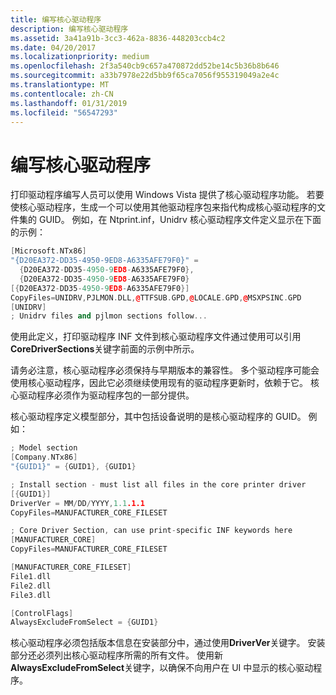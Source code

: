 ```yaml
---
title: 编写核心驱动程序
description: 编写核心驱动程序
ms.assetid: 3a41a91b-3cc3-462a-8836-448203ccb4c2
ms.date: 04/20/2017
ms.localizationpriority: medium
ms.openlocfilehash: 2f3a540cb9c657a470872dd52be14c5b36b8b646
ms.sourcegitcommit: a33b7978e22d5bb9f65ca7056f955319049a2e4c
ms.translationtype: MT
ms.contentlocale: zh-CN
ms.lasthandoff: 01/31/2019
ms.locfileid: "56547293"
---
```

# <a name="writing-core-drivers"></a>编写核心驱动程序


打印驱动程序编写人员可以使用 Windows Vista 提供了核心驱动程序功能。 若要使核心驱动程序，生成一个可以使用其他驱动程序包来指代构成核心驱动程序的文件集的 GUID。 例如，在 Ntprint.inf，Unidrv 核心驱动程序文件定义显示在下面的示例：

```cpp
[Microsoft.NTx86]
"{D20EA372-DD35-4950-9ED8-A6335AFE79F0}" =  
  {D20EA372-DD35-4950-9ED8-A6335AFE79F0}, 
  {D20EA372-DD35-4950-9ED8-A6335AFE79F0}
[{D20EA372-DD35-4950-9ED8-A6335AFE79F0}]
CopyFiles=UNIDRV,PJLMON.DLL,@TTFSUB.GPD,@LOCALE.GPD,@MSXPSINC.GPD
[UNIDRV]
; Unidrv files and pjlmon sections follow...
```

使用此定义，打印驱动程序 INF 文件到核心驱动程序文件通过使用可以引用**CoreDriverSections**关键字前面的示例中所示。

请务必注意，核心驱动程序必须保持与早期版本的兼容性。 多个驱动程序可能会使用核心驱动程序，因此它必须继续使用现有的驱动程序更新时，依赖于它。 核心驱动程序必须作为驱动程序包的一部分提供。

核心驱动程序定义模型部分，其中包括设备说明的是核心驱动程序的 GUID。 例如：

```cpp
; Model section
[Company.NTx86]
"{GUID1}" = {GUID1}, {GUID1}

; Install section - must list all files in the core printer driver
[{GUID1}]
DriverVer = MM/DD/YYYY,1.1.1.1
CopyFiles=MANUFACTURER_CORE_FILESET

; Core Driver Section, can use print-specific INF keywords here
[MANUFACTURER_CORE]
CopyFiles=MANUFACTURER_CORE_FILESET

[MANUFACTURER_CORE_FILESET]
File1.dll
File2.dll
File3.dll

[ControlFlags]
AlwaysExcludeFromSelect = {GUID1}
```

核心驱动程序必须包括版本信息在安装部分中，通过使用**DriverVer**关键字。 安装部分还必须列出核心驱动程序所需的所有文件。 使用新**AlwaysExcludeFromSelect**关键字，以确保不向用户在 UI 中显示的核心驱动程序。

 

 




